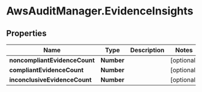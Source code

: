 # AwsAuditManager.EvidenceInsights

## Properties

Name | Type | Description | Notes
------------ | ------------- | ------------- | -------------
**noncompliantEvidenceCount** | **Number** |  | [optional] 
**compliantEvidenceCount** | **Number** |  | [optional] 
**inconclusiveEvidenceCount** | **Number** |  | [optional] 


